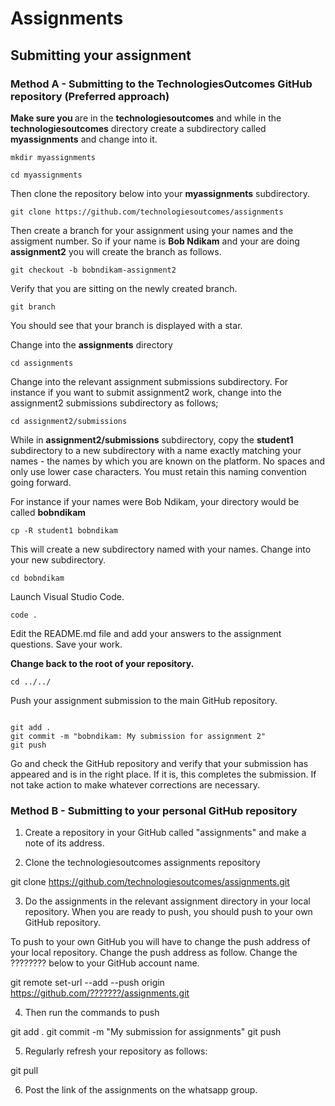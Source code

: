 # Assignments

## Submitting your assignment 

### Method A - Submitting to the TechnologiesOutcomes GitHub repository (Preferred approach)

<b>Make sure you </b> are in the <b>technologiesoutcomes</b> and while in the <b>technologiesoutcomes</b> directory create a subdirectory called <b>myassignments</b> and change into it.

```
mkdir myassignments

cd myassignments
```

Then clone the repository below into your <b>myassignments</b> subdirectory.
```
git clone https://github.com/technologiesoutcomes/assignments
```

Then create a branch for your assignment using your names and the assigment number. So if your name is <b>Bob Ndikam</b> and your are doing <b>assignment2</b> you will create the branch as follows. 

```
git checkout -b bobndikam-assignment2
```

Verify that you are sitting on the newly created branch.

```
git branch
```
You should see that your branch is displayed with a star.


Change into the <b>assignments</b> directory
```
cd assignments
```
Change into the relevant assignment submissions subdirectory. For instance if you want to submit assignment2 work, change into the assignment2 submissions subdirectory as follows;
```
cd assignment2/submissions
```

While in <b>assignment2/submissions</b> subdirectory, copy the <b>student1</b> subdirectory to a new subdirectory with a name exactly matching your names - the names by which you are known on the platform. No spaces and only use lower case characters. You must retain this naming convention going forward.

For instance if your names were Bob Ndikam, your directory would be called <b>bobndikam</b>
```
cp -R student1 bobndikam
```

This will create a new subdirectory named with your names. Change into your new subdirectory. 
```
cd bobndikam
```
Launch Visual Studio Code.

```
code .
```

Edit the README.md file and add your answers to the assignment questions. Save your work.


<b>Change back to the root of your repository.</b>

```
cd ../../
```

Push your assignment submission to the main GitHub repository.

```

git add .
git commit -m "bobndikam: My submission for assignment 2"
git push
```

Go and check the GitHub repository and verify that your submission has appeared and is in the right place. If it is, this completes the submission. If not take action to make whatever corrections are necessary.


### Method B - Submitting to your personal GitHub repository 


1) Create a repository in your GitHub called "assignments" and make a note of its address.

2) Clone the technologiesoutcomes assignments repository

git clone https://github.com/technologiesoutcomes/assignments.git

3) Do the assignments in the relevant assignment directory in your local repository.
When you are ready to push, you should push to your own GitHub repository. 

To push to your own GitHub you will have to change the push address of your local repository.
Change the push address as follow. Change the ???????? below to your GitHub account name.

git remote set-url --add --push origin https://github.com/???????/assignments.git

4) Then run the commands to push

git add .
git commit -m "My submission for assignments"
git push

5) Regularly refresh your repository as follows:

git pull

6) Post the link of the assignments on the whatsapp group.



